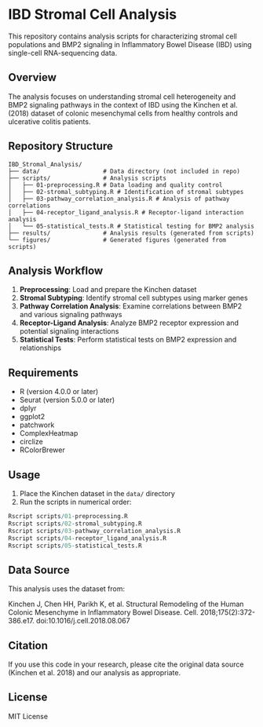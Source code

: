 # IBD Stromal Cell Analysis

This repository contains analysis scripts for characterizing stromal cell populations and BMP2 signaling in Inflammatory Bowel Disease (IBD) using single-cell RNA-sequencing data.

## Overview

The analysis focuses on understanding stromal cell heterogeneity and BMP2 signaling pathways in the context of IBD using the Kinchen et al. (2018) dataset of colonic mesenchymal cells from healthy controls and ulcerative colitis patients.

## Repository Structure

```
IBD_Stromal_Analysis/
├── data/                  # Data directory (not included in repo)
├── scripts/               # Analysis scripts
│   ├── 01-preprocessing.R # Data loading and quality control
│   ├── 02-stromal_subtyping.R # Identification of stromal subtypes
│   ├── 03-pathway_correlation_analysis.R # Analysis of pathway correlations
│   ├── 04-receptor_ligand_analysis.R # Receptor-ligand interaction analysis
│   └── 05-statistical_tests.R # Statistical testing for BMP2 analysis
├── results/               # Analysis results (generated from scripts)
└── figures/               # Generated figures (generated from scripts)
```

## Analysis Workflow

1. **Preprocessing**: Load and prepare the Kinchen dataset
2. **Stromal Subtyping**: Identify stromal cell subtypes using marker genes
3. **Pathway Correlation Analysis**: Examine correlations between BMP2 and various signaling pathways
4. **Receptor-Ligand Analysis**: Analyze BMP2 receptor expression and potential signaling interactions
5. **Statistical Tests**: Perform statistical tests on BMP2 expression and relationships

## Requirements

- R (version 4.0.0 or later)
- Seurat (version 5.0.0 or later)
- dplyr
- ggplot2
- patchwork
- ComplexHeatmap
- circlize
- RColorBrewer

## Usage

1. Place the Kinchen dataset in the `data/` directory
2. Run the scripts in numerical order:

```R
Rscript scripts/01-preprocessing.R
Rscript scripts/02-stromal_subtyping.R
Rscript scripts/03-pathway_correlation_analysis.R
Rscript scripts/04-receptor_ligand_analysis.R
Rscript scripts/05-statistical_tests.R
```

## Data Source

This analysis uses the dataset from:

Kinchen J, Chen HH, Parikh K, et al. Structural Remodeling of the Human Colonic Mesenchyme in Inflammatory Bowel Disease. Cell. 2018;175(2):372-386.e17. doi:10.1016/j.cell.2018.08.067

## Citation

If you use this code in your research, please cite the original data source (Kinchen et al. 2018) and our analysis as appropriate.

## License

MIT License 